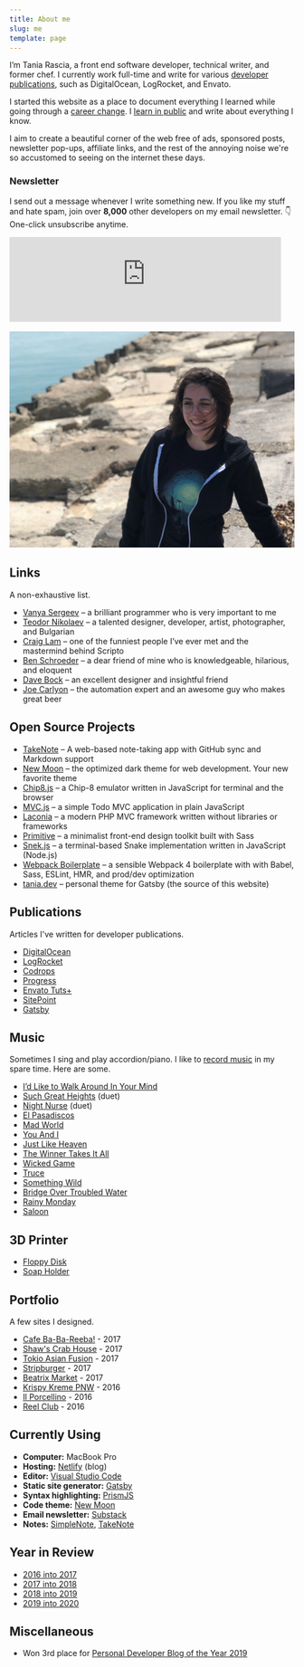 ```yaml
---
title: About me
slug: me
template: page
---
```


I’m Tania Rascia, a front end software developer, technical writer, and former chef. I currently work full-time and write for various [developer publications](/publications), such as DigitalOcean, LogRocket, and Envato.

I started this website as a place to document everything I learned while going through a [career change](/how-i-made-a-career-change-into-web-development/). I [learn in public](/learn) and write about everything I know.

I aim to create a beautiful corner of the web free of ads, sponsored posts, newsletter pop-ups, affiliate links, and the rest of the annoying noise we're so accustomed to seeing on the internet these days.

### Newsletter

I send out a message whenever I write something new. If you like my stuff and hate spam, join over **8,000** other developers on my email newsletter. 👇 One-click unsubscribe anytime.

<div class="centered-iframe">
  <iframe
    width="480"
    height="150"
    src="https://taniarascia.substack.com/embed"
    frameborder="0"
    scrolling="no"
  ></iframe>
</div>

![Me](../images/taniafull.jpg)

## Links

A non-exhaustive list.

- [Vanya Sergeev](https://sergeev.io) – a brilliant programmer who is very important to me
- [Teodor Nikolaev](https://teodor.co/) – a talented designer, developer, artist, photographer, and Bulgarian
- [Craig Lam](http://craiglam.com/) – one of the funniest people I’ve ever met and the mastermind behind Scripto
- [Ben Schroeder](https://benschroeder.com/) – a dear friend of mine who is knowledgeable, hilarious, and eloquent
- [Dave Bock](https://dkbock.com/) – an excellent designer and insightful friend
- [Joe Carlyon](http://qualitytesting.tech/) – the automation expert and an awesome guy who makes great beer

## Open Source Projects

- [TakeNote](https://github.com/taniarascia/takenote) – A web-based note-taking app with GitHub sync and Markdown support
- [New Moon](https://github.com/taniarascia/new-moon) – the optimized dark theme for web development. Your new favorite theme
- [Chip8.js](https://github.com/taniarascia/chip8) – a Chip-8 emulator written in JavaScript for terminal and the browser
- [MVC.js](https://github.com/taniarascia/mvc) – a simple Todo MVC application in plain JavaScript
- [Laconia](https://github.com/taniarascia/laconia) – a modern PHP MVC framework written without libraries or frameworks
- [Primitive](https://github.com/taniarascia/primitive) – a minimalist front-end design toolkit built with Sass
- [Snek.js](https://github.com/taniarascia/snek) – a terminal-based Snake implementation written in JavaScript (Node.js)
- [Webpack Boilerplate](https://github.com/taniarascia/webpack-boilerplate) – a sensible Webpack 4 boilerplate with with Babel, Sass, ESLint, HMR, and prod/dev optimization
- [tania.dev](https://github.com/taniarascia/taniarascia.com) – personal theme for Gatsby (the source of this website)

## Publications

Articles I've written for developer publications.

- [DigitalOcean](/publications/#DigitalOcean)
- [LogRocket](/publications/#LogRocket)
- [Codrops](/publications/#Codrops)
- [Progress](/publications/#Progress)
- [Envato Tuts+](/publications/#EnvatoTuts+)
- [SitePoint](/publications/#SitePoint)
- [Gatsby](/publications/#Gatsby)

## Music

Sometimes I sing and play accordion/piano. I like to [record music](https://soundcloud.com/ivoryandivory) in my spare time. Here are some.

- [I’d Like to Walk Around In Your Mind](https://soundcloud.com/ivoryandivory/id-like-to-walk-around-in-your-mind)
- [Such Great Heights](https://soundcloud.com/john-termaat/such-great-heights) (duet)
- [Night Nurse](https://soundcloud.com/john-termaat/night-nurse) (duet)
- [El Pasadiscos](https://soundcloud.com/ivoryandivory/el-pasadiscos)
- [Mad World](https://soundcloud.com/ivoryandivory/mad-world)
- [You And I](https://soundcloud.com/ivoryandivory/you-and-i)
- [Just Like Heaven](https://soundcloud.com/ivoryandivory/just-like-heaven)
- [The Winner Takes It All](https://soundcloud.com/ivoryandivory/the-winner-takes-it-all)
- [Wicked Game](https://soundcloud.com/ivoryandivory/wicked-game)
- [Truce](https://soundcloud.com/ivoryandivory/truce)
- [Something Wild](https://soundcloud.com/ivoryandivory/something-wild)
- [Bridge Over Troubled Water](https://soundcloud.com/ivoryandivory/bridge-over-troubled-water)
- [Rainy Monday](https://soundcloud.com/ivoryandivory/rainy-monday)
- [Saloon](https://soundcloud.com/ivoryandivory/saloon)

## 3D Printer

- [Floppy Disk](https://github.com/taniarascia/3d#floppy-disk)
- [Soap Holder](https://github.com/taniarascia/3d#soap-holder)

## Portfolio

A few sites I designed.

- [Cafe Ba-Ba-Reeba!](https://www.cafebabareeba.com/) - 2017
- [Shaw's Crab House](https://www.shawscrabhouse.com) - 2017
- [Tokio Asian Fusion](https://www.tokioasianfusion.com/) - 2017
- [Stripburger](https://www.stripburger.com/) - 2017
- [Beatrix Market](https://www.beatrixrestaurants.com/) - 2017
- [Krispy Kreme PNW](https://www.krispykremepacificnw.com/) - 2016
- [Il Porcellino](https://www.ilporcellinochicago.com/) - 2016
- [Reel Club](http://reel-club.com/) - 2016

## Currently Using

- **Computer:** MacBook Pro
- **Hosting:** [Netlify](https://netlify.com) (blog)
- **Editor:** [Visual Studio Code](https://code.visualstudio.com/)
- **Static site generator:** [Gatsby](https://gatsbyjs.org)
- **Syntax highlighting:** [PrismJS](http://prismjs.com/)
- **Code theme:** [New Moon](https://taniarascia.github.io/new-moon)
- **Email newsletter:** [Substack](https://substack.com)
- **Notes:** [SimpleNote](https://simplenote.com/), [TakeNote](https://takenote.dev)

## Year in Review

- [2016 into 2017](/2016-into-2017)
- [2017 into 2018](/2017-into-2018)
- [2018 into 2019](/2018-into-2019)
- [2019 into 2020](/2019-into-2020)

## Miscellaneous

- Won 3rd place for [Personal Developer Blog of the Year 2019](https://hackernoon.com/personal-developer-blog-of-the-year-hacker-noon-noonies-awards-2019-hz2tu32ql)
